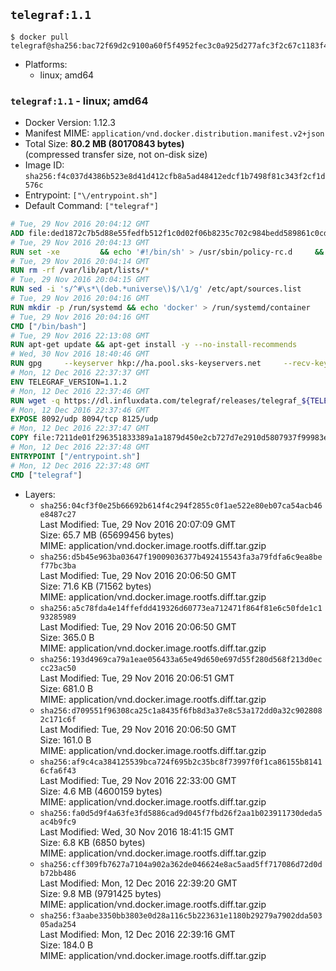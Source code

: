 ## `telegraf:1.1`

```console
$ docker pull telegraf@sha256:bac72f69d2c9100a60f5f4952fec3c0a925d277afc3f2c67c1183f4b1f0a3cde
```

-	Platforms:
	-	linux; amd64

### `telegraf:1.1` - linux; amd64

-	Docker Version: 1.12.3
-	Manifest MIME: `application/vnd.docker.distribution.manifest.v2+json`
-	Total Size: **80.2 MB (80170843 bytes)**  
	(compressed transfer size, not on-disk size)
-	Image ID: `sha256:f4c037d4386b523e8d41d412cfb8a5ad48412edcf1b7498f81c343f2cf1d576c`
-	Entrypoint: `["\/entrypoint.sh"]`
-	Default Command: `["telegraf"]`

```dockerfile
# Tue, 29 Nov 2016 20:04:12 GMT
ADD file:ded1872c7b5d88e55fedfb512f1c0d02f06b8235c702c984bedd589861c0cd46 in / 
# Tue, 29 Nov 2016 20:04:13 GMT
RUN set -xe 		&& echo '#!/bin/sh' > /usr/sbin/policy-rc.d 	&& echo 'exit 101' >> /usr/sbin/policy-rc.d 	&& chmod +x /usr/sbin/policy-rc.d 		&& dpkg-divert --local --rename --add /sbin/initctl 	&& cp -a /usr/sbin/policy-rc.d /sbin/initctl 	&& sed -i 's/^exit.*/exit 0/' /sbin/initctl 		&& echo 'force-unsafe-io' > /etc/dpkg/dpkg.cfg.d/docker-apt-speedup 		&& echo 'DPkg::Post-Invoke { "rm -f /var/cache/apt/archives/*.deb /var/cache/apt/archives/partial/*.deb /var/cache/apt/*.bin || true"; };' > /etc/apt/apt.conf.d/docker-clean 	&& echo 'APT::Update::Post-Invoke { "rm -f /var/cache/apt/archives/*.deb /var/cache/apt/archives/partial/*.deb /var/cache/apt/*.bin || true"; };' >> /etc/apt/apt.conf.d/docker-clean 	&& echo 'Dir::Cache::pkgcache ""; Dir::Cache::srcpkgcache "";' >> /etc/apt/apt.conf.d/docker-clean 		&& echo 'Acquire::Languages "none";' > /etc/apt/apt.conf.d/docker-no-languages 		&& echo 'Acquire::GzipIndexes "true"; Acquire::CompressionTypes::Order:: "gz";' > /etc/apt/apt.conf.d/docker-gzip-indexes 		&& echo 'Apt::AutoRemove::SuggestsImportant "false";' > /etc/apt/apt.conf.d/docker-autoremove-suggests
# Tue, 29 Nov 2016 20:04:14 GMT
RUN rm -rf /var/lib/apt/lists/*
# Tue, 29 Nov 2016 20:04:15 GMT
RUN sed -i 's/^#\s*\(deb.*universe\)$/\1/g' /etc/apt/sources.list
# Tue, 29 Nov 2016 20:04:16 GMT
RUN mkdir -p /run/systemd && echo 'docker' > /run/systemd/container
# Tue, 29 Nov 2016 20:04:16 GMT
CMD ["/bin/bash"]
# Tue, 29 Nov 2016 22:13:08 GMT
RUN apt-get update && apt-get install -y --no-install-recommends 		ca-certificates 		curl 		wget 	&& rm -rf /var/lib/apt/lists/*
# Wed, 30 Nov 2016 18:40:46 GMT
RUN gpg     --keyserver hkp://ha.pool.sks-keyservers.net     --recv-keys 05CE15085FC09D18E99EFB22684A14CF2582E0C5
# Mon, 12 Dec 2016 22:37:37 GMT
ENV TELEGRAF_VERSION=1.1.2
# Mon, 12 Dec 2016 22:37:46 GMT
RUN wget -q https://dl.influxdata.com/telegraf/releases/telegraf_${TELEGRAF_VERSION}_amd64.deb.asc &&     wget -q https://dl.influxdata.com/telegraf/releases/telegraf_${TELEGRAF_VERSION}_amd64.deb &&     gpg --batch --verify telegraf_${TELEGRAF_VERSION}_amd64.deb.asc telegraf_${TELEGRAF_VERSION}_amd64.deb &&     dpkg -i telegraf_${TELEGRAF_VERSION}_amd64.deb &&     rm -f telegraf_${TELEGRAF_VERSION}_amd64.deb*
# Mon, 12 Dec 2016 22:37:46 GMT
EXPOSE 8092/udp 8094/tcp 8125/udp
# Mon, 12 Dec 2016 22:37:47 GMT
COPY file:7211de01f296351833389a1a1879d450e2cb727d7e2910d5807937f99983edf7 in /entrypoint.sh 
# Mon, 12 Dec 2016 22:37:48 GMT
ENTRYPOINT ["/entrypoint.sh"]
# Mon, 12 Dec 2016 22:37:48 GMT
CMD ["telegraf"]
```

-	Layers:
	-	`sha256:04cf3f0e25b66692b614f4c294f2855c0f1ae522e80eb07ca54acb46e8487c27`  
		Last Modified: Tue, 29 Nov 2016 20:07:09 GMT  
		Size: 65.7 MB (65699456 bytes)  
		MIME: application/vnd.docker.image.rootfs.diff.tar.gzip
	-	`sha256:d5b45e963ba03647f19009036377b492415543fa3a79fdfa6c9ea8bef77bc3ba`  
		Last Modified: Tue, 29 Nov 2016 20:06:50 GMT  
		Size: 71.6 KB (71562 bytes)  
		MIME: application/vnd.docker.image.rootfs.diff.tar.gzip
	-	`sha256:a5c78fda4e14ffefdd419326d60773ea712471f864f81e6c50fde1c193285989`  
		Last Modified: Tue, 29 Nov 2016 20:06:50 GMT  
		Size: 365.0 B  
		MIME: application/vnd.docker.image.rootfs.diff.tar.gzip
	-	`sha256:193d4969ca79a1eae056433a65e49d650e697d55f280d568f213d0eccc23ac50`  
		Last Modified: Tue, 29 Nov 2016 20:06:51 GMT  
		Size: 681.0 B  
		MIME: application/vnd.docker.image.rootfs.diff.tar.gzip
	-	`sha256:d709551f96308ca25c1a8435f6fb8d3a37e8c53a172dd0a32c9028082c171c6f`  
		Last Modified: Tue, 29 Nov 2016 20:06:50 GMT  
		Size: 161.0 B  
		MIME: application/vnd.docker.image.rootfs.diff.tar.gzip
	-	`sha256:af9c4ca384125539bca724f695b2c35bc8f73997f0f1ca86155b81416cfa6f43`  
		Last Modified: Tue, 29 Nov 2016 22:33:00 GMT  
		Size: 4.6 MB (4600159 bytes)  
		MIME: application/vnd.docker.image.rootfs.diff.tar.gzip
	-	`sha256:fa0d5d9f4a63fe3fd5886cad9d045f7fbd26f2aa1b023911730deda5ac4b9fc9`  
		Last Modified: Wed, 30 Nov 2016 18:41:15 GMT  
		Size: 6.8 KB (6850 bytes)  
		MIME: application/vnd.docker.image.rootfs.diff.tar.gzip
	-	`sha256:cff309fb7627a7104a902a362de046624e8ac5aad5ff717086d72d0db72bb486`  
		Last Modified: Mon, 12 Dec 2016 22:39:20 GMT  
		Size: 9.8 MB (9791425 bytes)  
		MIME: application/vnd.docker.image.rootfs.diff.tar.gzip
	-	`sha256:f3aabe3350bb3803e0d28a116c5b223631e1180b29279a7902dda50305ada254`  
		Last Modified: Mon, 12 Dec 2016 22:39:16 GMT  
		Size: 184.0 B  
		MIME: application/vnd.docker.image.rootfs.diff.tar.gzip
